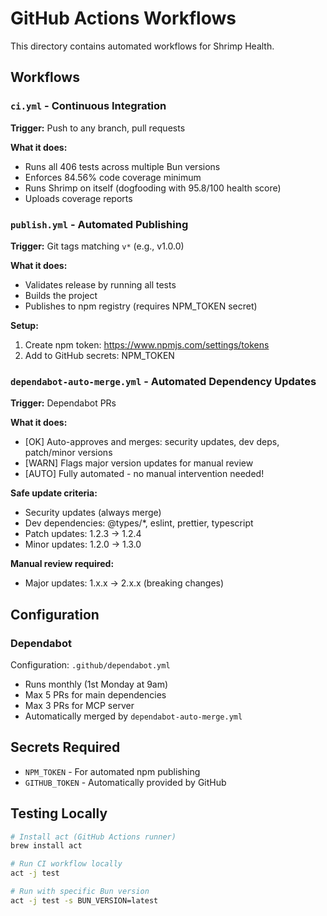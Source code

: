 # GitHub Actions Workflows

This directory contains automated workflows for Shrimp Health.

## Workflows

### `ci.yml` - Continuous Integration
**Trigger:** Push to any branch, pull requests

**What it does:**
- Runs all 406 tests across multiple Bun versions
- Enforces 84.56% code coverage minimum
- Runs Shrimp on itself (dogfooding with 95.8/100 health score)
- Uploads coverage reports

### `publish.yml` - Automated Publishing
**Trigger:** Git tags matching `v*` (e.g., v1.0.0)

**What it does:**
- Validates release by running all tests
- Builds the project
- Publishes to npm registry (requires NPM_TOKEN secret)

**Setup:**
1. Create npm token: https://www.npmjs.com/settings/tokens
2. Add to GitHub secrets: NPM_TOKEN

### `dependabot-auto-merge.yml` - Automated Dependency Updates
**Trigger:** Dependabot PRs

**What it does:**
- [OK] Auto-approves and merges: security updates, dev deps, patch/minor versions
- [WARN] Flags major version updates for manual review
- [AUTO] Fully automated - no manual intervention needed!

**Safe update criteria:**
- Security updates (always merge)
- Dev dependencies: @types/*, eslint, prettier, typescript
- Patch updates: 1.2.3 → 1.2.4
- Minor updates: 1.2.0 → 1.3.0

**Manual review required:**
- Major updates: 1.x.x → 2.x.x (breaking changes)

## Configuration

### Dependabot
Configuration: `.github/dependabot.yml`
- Runs monthly (1st Monday at 9am)
- Max 5 PRs for main dependencies
- Max 3 PRs for MCP server
- Automatically merged by `dependabot-auto-merge.yml`

## Secrets Required

- `NPM_TOKEN` - For automated npm publishing
- `GITHUB_TOKEN` - Automatically provided by GitHub

## Testing Locally

```bash
# Install act (GitHub Actions runner)
brew install act

# Run CI workflow locally
act -j test

# Run with specific Bun version
act -j test -s BUN_VERSION=latest
```
